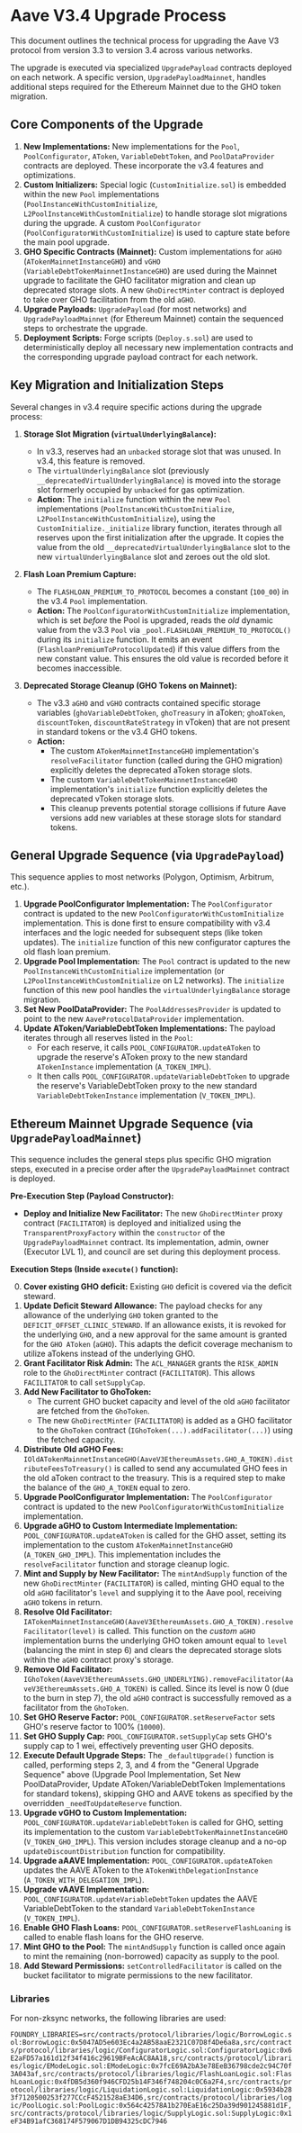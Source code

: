 # Aave V3.4 Upgrade Process

This document outlines the technical process for upgrading the Aave V3 protocol from version 3.3 to version 3.4 across various networks.

The upgrade is executed via specialized `UpgradePayload` contracts deployed on each network. A specific version, `UpgradePayloadMainnet`, handles additional steps required for the Ethereum Mainnet due to the GHO token migration.

## Core Components of the Upgrade

1.  **New Implementations:** New implementations for the `Pool`, `PoolConfigurator`, `AToken`, `VariableDebtToken`, and `PoolDataProvider` contracts are deployed. These incorporate the v3.4 features and optimizations.
2.  **Custom Initializers:** Special logic (`CustomInitialize.sol`) is embedded within the new `Pool` implementations (`PoolInstanceWithCustomInitialize`, `L2PoolInstanceWithCustomInitialize`) to handle storage slot migrations during the upgrade. A custom `PoolConfigurator` (`PoolConfiguratorWithCustomInitialize`) is used to capture state before the main pool upgrade.
3.  **GHO Specific Contracts (Mainnet):** Custom implementations for `aGHO` (`ATokenMainnetInstanceGHO`) and `vGHO` (`VariableDebtTokenMainnetInstanceGHO`) are used during the Mainnet upgrade to facilitate the GHO facilitator migration and clean up deprecated storage slots. A new `GhoDirectMinter` contract is deployed to take over GHO facilitation from the old `aGHO`.
4.  **Upgrade Payloads:** `UpgradePayload` (for most networks) and `UpgradePayloadMainnet` (for Ethereum Mainnet) contain the sequenced steps to orchestrate the upgrade.
5.  **Deployment Scripts:** Forge scripts (`Deploy.s.sol`) are used to deterministically deploy all necessary new implementation contracts and the corresponding upgrade payload contract for each network.

## Key Migration and Initialization Steps

Several changes in v3.4 require specific actions during the upgrade process:

1.  **Storage Slot Migration (`virtualUnderlyingBalance`):**

    - In v3.3, reserves had an `unbacked` storage slot that was unused. In v3.4, this feature is removed.
    - The `virtualUnderlyingBalance` slot (previously `__deprecatedVirtualUnderlyingBalance`) is moved into the storage slot formerly occupied by `unbacked` for gas optimization.
    - **Action:** The `initialize` function within the new `Pool` implementations (`PoolInstanceWithCustomInitialize`, `L2PoolInstanceWithCustomInitialize`), using the `CustomInitialize._initialize` library function, iterates through all reserves upon the first initialization after the upgrade. It copies the value from the old `__deprecatedVirtualUnderlyingBalance` slot to the new `virtualUnderlyingBalance` slot and zeroes out the old slot.

2.  **Flash Loan Premium Capture:**

    - The `FLASHLOAN_PREMIUM_TO_PROTOCOL` becomes a constant (`100_00`) in the v3.4 `Pool` implementation.
    - **Action:** The `PoolConfiguratorWithCustomInitialize` implementation, which is set _before_ the Pool is upgraded, reads the _old_ dynamic value from the v3.3 `Pool` via `_pool.FLASHLOAN_PREMIUM_TO_PROTOCOL()` during its `initialize` function. It emits an event (`FlashloanPremiumToProtocolUpdated`) if this value differs from the new constant value. This ensures the old value is recorded before it becomes inaccessible.

3.  **Deprecated Storage Cleanup (GHO Tokens on Mainnet):**
    - The v3.3 `aGHO` and `vGHO` contracts contained specific storage variables (`ghoVariableDebtToken`, `ghoTreasury` in aToken; `ghoAToken`, `discountToken`, `discountRateStrategy` in vToken) that are not present in standard tokens or the v3.4 GHO tokens.
    - **Action:**
      - The custom `ATokenMainnetInstanceGHO` implementation's `resolveFacilitator` function (called during the GHO migration) explicitly deletes the deprecated aToken storage slots.
      - The custom `VariableDebtTokenMainnetInstanceGHO` implementation's `initialize` function explicitly deletes the deprecated vToken storage slots.
      - This cleanup prevents potential storage collisions if future Aave versions add new variables at these storage slots for standard tokens.

## General Upgrade Sequence (via `UpgradePayload`)

This sequence applies to most networks (Polygon, Optimism, Arbitrum, etc.).

1.  **Upgrade PoolConfigurator Implementation:** The `PoolConfigurator` contract is updated to the new `PoolConfiguratorWithCustomInitialize` implementation. This is done first to ensure compatibility with v3.4 interfaces and the logic needed for subsequent steps (like token updates). The `initialize` function of this new configurator captures the old flash loan premium.
2.  **Upgrade Pool Implementation:** The `Pool` contract is updated to the new `PoolInstanceWithCustomInitialize` implementation (or `L2PoolInstanceWithCustomInitialize` on L2 networks). The `initialize` function of this new pool handles the `virtualUnderlyingBalance` storage migration.
3.  **Set New PoolDataProvider:** The `PoolAddressesProvider` is updated to point to the new `AaveProtocolDataProvider` implementation.
4.  **Update AToken/VariableDebtToken Implementations:** The payload iterates through all reserves listed in the `Pool`:
    - For each reserve, it calls `POOL_CONFIGURATOR.updateAToken` to upgrade the reserve's AToken proxy to the new standard `ATokenInstance` implementation (`A_TOKEN_IMPL`).
    - It then calls `POOL_CONFIGURATOR.updateVariableDebtToken` to upgrade the reserve's VariableDebtToken proxy to the new standard `VariableDebtTokenInstance` implementation (`V_TOKEN_IMPL`).

## Ethereum Mainnet Upgrade Sequence (via `UpgradePayloadMainnet`)

This sequence includes the general steps plus specific GHO migration steps, executed in a precise order after the `UpgradePayloadMainnet` contract is deployed.

**Pre-Execution Step (Payload Constructor):**

- **Deploy and Initialize New Facilitator:** The new `GhoDirectMinter` proxy contract (`FACILITATOR`) is deployed and initialized using the `TransparentProxyFactory` within the `constructor` of the `UpgradePayloadMainnet` contract. Its implementation, admin, owner (Executor LVL 1), and council are set during this deployment process.

**Execution Steps (Inside `execute()` function):**

0. **Cover existing GHO deficit:** Existing `GHO` deficit is covered via the deficit steward.
1. **Update Deficit Steward Allowance:** The payload checks for any allowance of the underlying `GHO` token granted to the `DEFICIT_OFFSET_CLINIC_STEWARD`. If an allowance exists, it is revoked for the underlying `GHO`, and a new approval for the same amount is granted for the `GHO AToken` (`aGHO`). This adapts the deficit coverage mechanism to utilize aTokens instead of the underlying GHO.
2. **Grant Facilitator Risk Admin:** The `ACL_MANAGER` grants the `RISK_ADMIN` role to the `GhoDirectMinter` contract (`FACILITATOR`). This allows `FACILITATOR` to call `setSupplyCap`.
3. **Add New Facilitator to GhoToken:**
   - The current GHO bucket capacity and level of the old `aGHO` facilitator are fetched from the `GhoToken`.
   - The new `GhoDirectMinter` (`FACILITATOR`) is added as a GHO facilitator to the `GhoToken` contract (`IGhoToken(...).addFacilitator(...)`) using the fetched capacity.
4. **Distribute Old aGHO Fees:** `IOldATokenMainnetInstanceGHO(AaveV3EthereumAssets.GHO_A_TOKEN).distributeFeesToTreasury()` is called to send any accumulated GHO fees in the old aToken contract to the treasury. This is a required step to make the balance of the `GHO_A_TOKEN` equal to zero.
5. **Upgrade PoolConfigurator Implementation:** The `PoolConfigurator` contract is updated to the new `PoolConfiguratorWithCustomInitialize` implementation.
6. **Upgrade aGHO to Custom Intermediate Implementation:** `POOL_CONFIGURATOR.updateAToken` is called for the GHO asset, setting its implementation to the custom `ATokenMainnetInstanceGHO` (`A_TOKEN_GHO_IMPL`). This implementation includes the `resolveFacilitator` function and storage cleanup logic.
7. **Mint and Supply by New Facilitator:** The `mintAndSupply` function of the new `GhoDirectMinter` (`FACILITATOR`) is called, minting GHO equal to the old `aGHO` facilitator's `level` and supplying it to the Aave pool, receiving `aGHO` tokens in return.
8. **Resolve Old Facilitator:** `IATokenMainnetInstanceGHO(AaveV3EthereumAssets.GHO_A_TOKEN).resolveFacilitator(level)` is called. This function on the _custom_ `aGHO` implementation burns the underlying GHO token amount equal to `level` (balancing the mint in step 6) and clears the deprecated storage slots within the `aGHO` contract proxy's storage.
9. **Remove Old Facilitator:** `IGhoToken(AaveV3EthereumAssets.GHO_UNDERLYING).removeFacilitator(AaveV3EthereumAssets.GHO_A_TOKEN)` is called. Since its level is now 0 (due to the burn in step 7), the old `aGHO` contract is successfully removed as a facilitator from the `GhoToken`.
10. **Set GHO Reserve Factor:** `POOL_CONFIGURATOR.setReserveFactor` sets GHO's reserve factor to 100% (`10000`).
11. **Set GHO Supply Cap:** `POOL_CONFIGURATOR.setSupplyCap` sets GHO's supply cap to 1 wei, effectively preventing user GHO deposits.
12. **Execute Default Upgrade Steps:** The `_defaultUpgrade()` function is called, performing steps 2, 3, and 4 from the "General Upgrade Sequence" above (Upgrade Pool Implementation, Set New PoolDataProvider, Update AToken/VariableDebtToken Implementations for standard tokens), skipping GHO and AAVE tokens as specified by the overridden `_needToUpdateReserve` function.
13. **Upgrade vGHO to Custom Implementation:** `POOL_CONFIGURATOR.updateVariableDebtToken` is called for GHO, setting its implementation to the custom `VariableDebtTokenMainnetInstanceGHO` (`V_TOKEN_GHO_IMPL`). This version includes storage cleanup and a no-op `updateDiscountDistribution` function for compatibility.
14. **Upgrade aAAVE Implementation:** `POOL_CONFIGURATOR.updateAToken` updates the AAVE AToken to the `ATokenWithDelegationInstance` (`A_TOKEN_WITH_DELEGATION_IMPL`).
15. **Upgrade vAAVE Implementation:** `POOL_CONFIGURATOR.updateVariableDebtToken` updates the AAVE VariableDebtToken to the standard `VariableDebtTokenInstance` (`V_TOKEN_IMPL`).
16. **Enable GHO Flash Loans:** `POOL_CONFIGURATOR.setReserveFlashLoaning` is called to enable flash loans for the GHO reserve.
17. **Mint GHO to the Pool:** The `mintAndSupply` function is called once again to mint the remaining (non-borrowed) capacity as supply to the pool.
18. **Add Steward Permissions:** `setControlledFacilitator` is called on the bucket facilitator to migrate permissions to the new facilitator.

### Libraries

For non-zksync networks, the following libraries are used:

`FOUNDRY_LIBRARIES=src/contracts/protocol/libraries/logic/BorrowLogic.sol:BorrowLogic:0x5047AD5e603Ec4a2AB58aaE2321C07D8f4De6a8a,src/contracts/protocol/libraries/logic/ConfiguratorLogic.sol:ConfiguratorLogic:0x6E2aFD57a161d12f34f416c29619BFeAcAC8AA18,src/contracts/protocol/libraries/logic/EModeLogic.sol:EModeLogic:0x7fcE69A2bA3e78EeB36798cde2c94C70f3A043af,src/contracts/protocol/libraries/logic/FlashLoanLogic.sol:FlashLoanLogic:0x4fDB5d360f946CFD25b14F346f748204c0C6a2F4,src/contracts/protocol/libraries/logic/LiquidationLogic.sol:LiquidationLogic:0x5934b283f7120500253f277CCcF4521528aE34D6,src/contracts/protocol/libraries/logic/PoolLogic.sol:PoolLogic:0x564c42578A1b270EaE16c25Da39d901245881d1F,src/contracts/protocol/libraries/logic/SupplyLogic.sol:SupplyLogic:0x1eF34B91afC368174F579067D1DB94325cDC7946`
